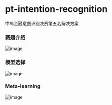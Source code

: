 # pt-intention-recognition
中邮金融意图识别决赛第五名解决方案

### 赛题介绍

![image](https://github.com/yanzihan1/pt-intention-recognition/assets/43393547/ba1098d0-3494-4deb-9597-203650a33be9)


### 模型选择

![image](https://github.com/yanzihan1/pt-intention-recognition/assets/43393547/c51f1e60-8dba-428c-b15b-969ae1721c78)


###  Meta-learning


![image](https://github.com/yanzihan1/pt-intention-recognition/assets/43393547/bb6c5ca5-06b0-44b4-8b7b-78041917cc70)


